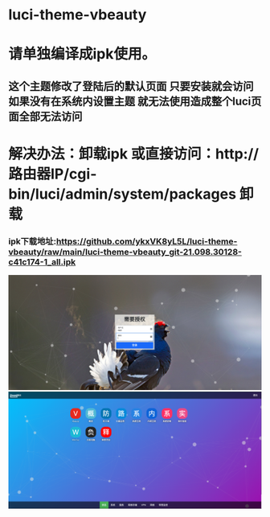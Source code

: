 # luci-theme-vbeauty
# 请单独编译成ipk使用。
## 这个主题修改了登陆后的默认页面  只要安装就会访问 如果没有在系统内设置主题 就无法使用造成整个luci页面全部无法访问
# 解决办法：卸载ipk  或直接访问：http://路由器IP/cgi-bin/luci/admin/system/packages 卸载
### ipk下载地址:https://github.com/ykxVK8yL5L/luci-theme-vbeauty/raw/main/luci-theme-vbeauty_git-21.098.30128-c41c174-1_all.ipk
![image](https://github.com/ykxVK8yL5L/luci-theme-vbeauty/blob/main/Screenshots/Login.png?raw=true)
![image](https://github.com/ykxVK8yL5L/luci-theme-vbeauty/blob/main/Screenshots/ScreenShot.png?raw=true)
